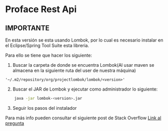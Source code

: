 # Proface Rest Api

## IMPORTANTE

En esta versión se esta usando Lombok, por lo cual es necesario
instalar en el Eclipse/Spring Tool Suite esta libreria.

Para ello se tiene que hacer los siguiente:

1. Buscar la carpeta de donde se encuentra Lombok(Al usar maven se almacena en la siguiente ruta del user de nuestra máquina)

```
'~/.m2/repository/org/projectlombok/lombok/<version>'
```
2. Buscar el JAR de Lombok y ejecutar como administrador lo siguiente:
```sh
	java -jar lombok-<version>.jar
```

3. Seguir los pasos del instalador

Para más info pueden consultar el siguiente post de Stack Overflow
[Link al pregunta](https://stackoverflow.com/questions/11803948/lombok-is-not-generating-getter-and-setter)

